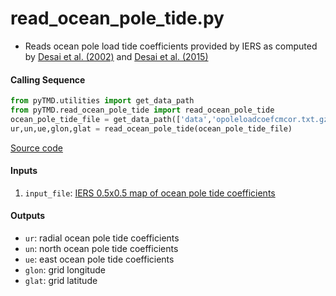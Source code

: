 read_ocean_pole_tide.py
=======================

 - Reads ocean pole load tide coefficients provided by IERS as computed by
 [Desai et al. (2002)](https://doi.org/10.1029/2001JC001224) and
 [Desai et al. (2015)](https://doi.org/10.1007/s00190-015-0848-7)

#### Calling Sequence
```python
from pyTMD.utilities import get_data_path
from pyTMD.read_ocean_pole_tide import read_ocean_pole_tide
ocean_pole_tide_file = get_data_path(['data','opoleloadcoefcmcor.txt.gz'])
ur,un,ue,glon,glat = read_ocean_pole_tide(ocean_pole_tide_file)
```
[Source code](https://github.com/tsutterley/pyTMD/blob/main/pyTMD/read_ocean_pole_tide.py)

#### Inputs
  1. `input_file`: [IERS 0.5x0.5 map of ocean pole tide coefficients](ftp://maia.usno.navy.mil/conventions/2010/2010_update/chapter7/additional_info/opoleloadcoefcmcor.txt.gz)

#### Outputs
 - `ur`: radial ocean pole tide coefficients
 - `un`: north ocean pole tide coefficients
 - `ue`: east ocean pole tide coefficients
 - `glon`: grid longitude
 - `glat`: grid latitude
